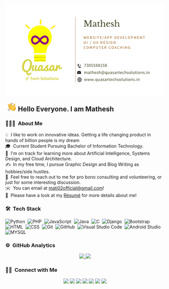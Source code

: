 ![Mathesh Quasar Tech Solutions Banner](https://raw.githubusercontent.com/Mati02K/Mati02K/master/assets/mathesh.png)

<img alt="HI" src="./assets/Hand%20Wave.gif" width='40' align="left"/><h2>Hello Everyone. I am Mathesh</h2>

### 👨🏻‍💻 &nbsp;About Me

💡 &nbsp;I like to work on innovative ideas. Getting a life changing product in hands of billion people is my dream\
🎓 &nbsp;Current Student Pursuing Bachelor of Information Technology.\
🌱 &nbsp;I'm on track for learning more about Artificial Intelligence, Systems Design, and Cloud Architecture.\
✍️ &nbsp;In my free time, I pursue Graphic Design and Blog Writing as hobbies/side hustles.\
💬 &nbsp;Feel free to reach out to me for pro bono consulting and volunteering, or just for some interesting discussion.\
✉️ &nbsp;You can email at mati02official@gmail.com! \
📄 &nbsp;Please have a look at my [Résumé](https://mathesht.000webhostapp.com/assets/Resume.pdf) for more details about me!

### 🛠 &nbsp;Tech Stack

![Python](https://img.shields.io/badge/-Python-05122A?style=flat&logo=python)&nbsp;
![PHP](https://img.shields.io/badge/PHP-777BB4?style=for-the-badge&logo=php&logoColor=white)&nbsp;
![JavaScript](https://img.shields.io/badge/-JavaScript-05122A?style=flat&logo=javascript)&nbsp;
![Java](https://img.shields.io/badge/-Java-05122A?style=flat&logo=Java&logoColor=FFA518)&nbsp;
![C](https://img.shields.io/badge/-C-05122A?style=flat&logo=C&logoColor=A8B9CC)&nbsp;
![Django](https://img.shields.io/badge/-Django-05122A?style=flat&logo=django&logoColor=092E20)&nbsp;
![Bootstrap](https://img.shields.io/badge/-Bootstrap-05122A?style=flat&logo=bootstrap&logoColor=563D7C)\
![HTML](https://img.shields.io/badge/-HTML-05122A?style=flat&logo=HTML5)&nbsp;
![CSS](https://img.shields.io/badge/-CSS-05122A?style=flat&logo=CSS3&logoColor=1572B6)&nbsp;
![Git](https://img.shields.io/badge/-Git-05122A?style=flat&logo=git)&nbsp;
![GitHub](https://img.shields.io/badge/-GitHub-05122A?style=flat&logo=github)&nbsp;
![Visual Studio Code](https://img.shields.io/badge/-Visual%20Studio%20Code-05122A?style=flat&logo=visual-studio-code&logoColor=007ACC)&nbsp;
![Android Studio](https://img.shields.io/badge/Android-3DDC84?style=for-the-badge&logo=android&logoColor=white)&nbsp;
![MYSQL](https://img.shields.io/badge/MySQL-00000F?style=for-the-badge&logo=mysql&logoColor=whitee)&nbsp;


### ⚙️ &nbsp;GitHub Analytics

<p align="center">
<a href="https://github.com/Mati02K">
  <img height="180em" src="https://github-readme-stats-eight-theta.vercel.app/api?username=Mati02K&show_icons=true&theme=algolia&include_all_commits=true&count_private=true"/>
  <img height="180em" src="https://github-readme-stats-eight-theta.vercel.app/api/top-langs/?username=Mati02K&layout=compact&langs_count=8&theme=algolia"/>
</a>
</p>

### 🤝🏻 &nbsp;Connect with Me

<p align="center">
<a href="https://mathesht.000webhostapp.com/"><img src="https://img.shields.io/badge/-MatheshPortfolio-3423A6?style=flat&logo=Google-Chrome&logoColor=white"/></a>
<a href="https://www.linkedin.com/in/mathesh-t/"><img src="https://img.shields.io/badge/-Mathesh-0077B5?style=flat&logo=Linkedin&logoColor=white"/></a>
<a href="mailto:mati02official@gmail.com"><img src="https://img.shields.io/badge/-mati02official@gmail.com-D14836?style=flat&logo=Gmail&logoColor=white"/></a>
<a href="https://instagram.com/adityavs_"><img src="https://img.shields.io/badge/-@mati_02k-E4405F?style=flat&logo=Instagram&logoColor=white"/></a>
<a href="https://www.facebook.com/mathesh.t.737/"><img src="https://img.shields.io/badge/-Mathesh-1877F2?style=flat&logo=Facebook&logoColor=white"/></a>
<a href="https://twitter.com/Mathesh0208"><img src="https://img.shields.io/badge/-mati02official-D14836?style=flat&logo=twitter&logoColor=white"/></a>
<a href="https://www.hackerrank.com/mati02official"><img src="https://img.shields.io/badge/-mati02official-D14836?style=flat&logo=hackerrank&logoColor=white"/></a>
</p>
